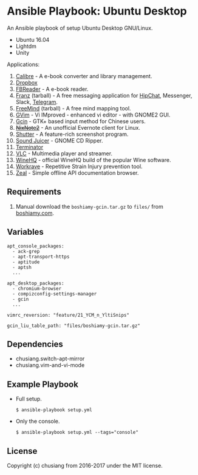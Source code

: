 # Ansible Playbook: Ubuntu Desktop

An Ansible playbook of setup Ubuntu Desktop GNU/Linux.

- Ubuntu 16.04
- Lightdm
- Unity

Applications:

1. [Calibre](https://calibre-ebook.com/) - A e-book converter and library management.
1. [Dropbox](https://www.dropbox.com/)
1. [FBReader](https://fbreader.org/) - A e-book reader.
1. [Franz](http://meetfranz.com/) (tarball) - A free messaging application for [HipChat](https://www.hipchat.com/), Messenger, Slack, [Telegram](https://telegram.org/).
1. [FreeMind](http://freemind.sourceforge.net/wiki/index.php/Main_Page) (tarball) - A free mind mapping tool.
1. [GVim](http://www.vim.org/) - Vi IMproved - enhanced vi editor - with GNOME2 GUI.
1. [Gcin](http://hyperrate.com/dir.php?eid=67) - GTK+ based input method for Chinese users.
1. ~~[NixNote2](https://github.com/baumgarr/nixnote2)~~ - An unofficial Evernote client for Linux.
1. [Shutter](http://shutter-project.org/) - A feature-rich screenshot program.
1. [Sound Juicer](https://github.com/GNOME/sound-juicer) - GNOME CD Ripper.
1. [Terminator](https://gnometerminator.blogspot.tw/)
1. [VLC](http://www.videolan.org/) - Multimedia player and streamer.
1. [WineHQ](https://wiki.winehq.org/Ubuntu) - official WineHQ build of the popular Wine software.
1. [Workrave](http://www.workrave.org/) - Repetitive Strain Injury prevention tool.
1. [Zeal](https://zealdocs.org/) - Simple offline API documentation browser.

## Requirements

1. Manual download the `boshiamy-gcin.tar.gz` to `files/` from [boshiamy.com](https://boshiamy.com).

## Variables

```
apt_console_packages:
  - ack-grep
  - apt-transport-https
  - aptitude
  - aptsh
  ...

apt_desktop_packages:
  - chromium-browser
  - compizconfig-settings-manager
  - gcin
  ...

vimrc_reversion: "feature/21_YCM_n_YltiSnips"

gcin_liu_table_path: "files/boshiamy-gcin.tar.gz"
```

## Dependencies

- chusiang.switch-apt-mirror
- chusiang.vim-and-vi-mode

## Example Playbook

- Full setup.

  ```
  $ ansible-playbook setup.yml
  ```

- Only the console.

  ```
  $ ansible-playbook setup.yml --tags="console"
  ```

## License

Copyright (c) chusiang from 2016-2017 under the MIT license.

